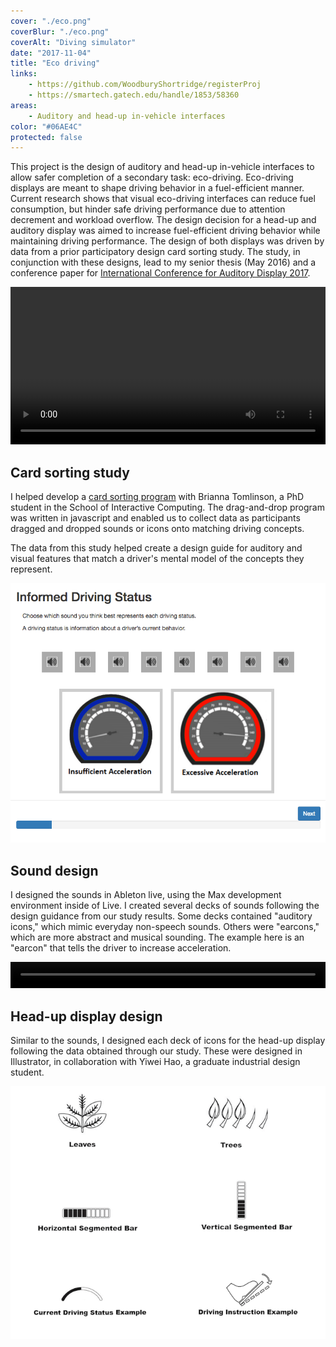 ```yaml
---
cover: "./eco.png"
coverBlur: "./eco.png"
coverAlt: "Diving simulator"
date: "2017-11-04"
title: "Eco driving"
links:
    - https://github.com/WoodburyShortridge/registerProj
    - https://smartech.gatech.edu/handle/1853/58360
areas:
    - Auditory and head-up in-vehicle interfaces
color: "#06AE4C"
protected: false
---
```


This project is the design of auditory and head-up in-vehicle interfaces to allow safer completion of a secondary task: eco-driving. Eco-driving displays are meant to shape driving behavior in a fuel-efficient manner. Current research shows that visual eco-driving interfaces can reduce fuel consumption, but hinder safe driving performance due to attention decrement and workload overflow. The design decision for a head-up and auditory display was aimed to increase fuel-efficient driving behavior while maintaining driving performance. The design of both displays was driven by data from a prior participatory design card sorting study. The study, in conjunction with these designs, lead to my senior thesis (May 2016) and a conference paper for [International Conference for Auditory Display 2017](https://smartech.gatech.edu/handle/1853/58360).

<video controls="" style="width: 100%;"><source src="https://woodburyshortridge.github.io/registerProj/video/ecoDriving.mp4" type="video/mp4"></video>

## Card sorting study

I helped develop a [card sorting program](https://github.com/WoodburyShortridge/eco-driving-testing) with Brianna Tomlinson, a PhD student in the School of Interactive Computing. The drag-and-drop program was written in javascript and enabled us to collect data as participants dragged and dropped sounds or icons onto matching driving concepts.

The data from this study helped create a design guide for auditory and visual features that match a driver's mental model of the concepts they represent.

![](./drags.png)

## Sound design

I designed the sounds in Ableton live, using the Max development environment inside of Live. I created several decks of sounds following the design guidance from our study results. Some decks contained "auditory icons," which mimic everyday non-speech sounds. Others were "earcons," which are more abstract and musical sounding. The example here is an "earcon" that tells the driver to increase acceleration.

<video controls="controls" style="width: 100%; height: 3em; "><source src="https://raw.githubusercontent.com/WoodburyShortridge/registerProj/master/sounds/C4-Up.wav" type="audio/wav"></video>

## Head-up display design

Similar to the sounds, I designed each deck of icons for the head-up display following the data obtained through our study. These were designed in Illustrator, in collaboration with Yiwei Hao, a graduate industrial design student.

![](./huds.png)
